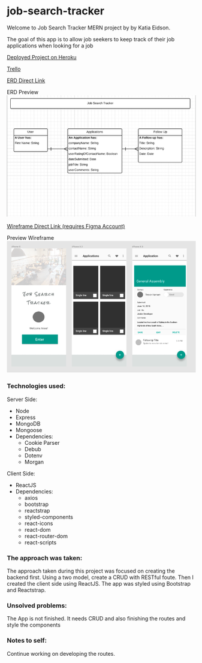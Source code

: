 # job-search-tracker

Welcome to Job Search Tracker MERN project by by Katia Eidson.

The goal of this app is to allow job seekers to keep track of their job applications when looking for a job

[Deployed Project on Heroku](https://job-search-tracker-app.herokuapp.com/)

[Trello](https://trello.com/b/XKZ666BR/job-search-tracker)

[ERD Direct Link](https://www.lucidchart.com/invitations/accept/f8707fe0-9e69-401b-a144-5700962a1b7d)

ERD Preview
![alt text](https://github.com/kat2018/job-search-tracker/blob/master/images/Screen%20Shot%202018-07-02%20at%201.47.50%20PM.png)

[Wireframe Direct Link (requires Figma Account)](https://www.figma.com/file/Goh7nxrnODVrRUqNm9hLUFUI/Job-Search-Tracker-Wireframe)

Preview Wireframe
![alt text](https://github.com/kat2018/job-search-tracker/blob/master/images/Screen%20Shot%202018-07-02%20at%201.47.59%20PM.png)

### Technologies used: 

Server Side: 
- Node
- Express
- MongoDB
- Mongoose
- Dependencies: 
    - Cookie Parser
    - Debub
    - Dotenv
    - Morgan

Client Side: 
- ReactJS
- Dependencies: 
    - axios
    - bootstrap
    - reactstrap
    - styled-components
    - react-icons
    - react-dom 
    - react-router-dom
    - react-scripts

### The approach was taken: 

The approach taken during this project was focused on creating the backend first. Using a two model, create a CRUD with RESTful foute. Then I created the client side using ReactJS. The app was styled using Bootstrap and Reactstrap. 

### Unsolved problems: 

The App is not finished. It needs CRUD and also finishing the routes and style the components

### Notes to self: 

Continue working on developing the routes.
